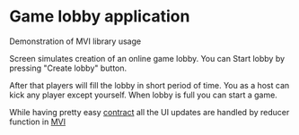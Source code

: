 # Game lobby application

Demonstration of MVI library usage

Screen simulates creation of an online game lobby.
You can Start lobby by pressing "Create lobby" button.

After that players will fill the lobby in short period of time. 
You as a host can kick any player except yourself.
When lobby is full you can start a game.

While having pretty easy [contract](presentation/GameLobbyContract.kt)
all the UI updates are handled by reducer function in [MVI](presentation/GameLobbyMvi.kt)
